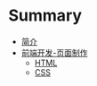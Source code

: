 # Summary

* [简介](README.md)
* [前端开发-页面制作](Page/indexmd.md)
   * [HTML](Page/htmlmd.md)
   * [CSS](Page/cssmd.md)

